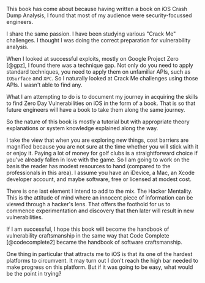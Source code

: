 This book has come about because having written a book on iOS Crash Dump Analysis, I found that most of my audience were security-focussed engineers.

I share the same passion.  I have been studying various "Crack Me" challenges.  I thought I was doing the correct preparation for vulnerability analysis.

When I looked at successful exploits, mostly on Google Project Zero [@gpz], I found there was a technique gap.  Not only do you need to apply standard techniques, you need to apply them on unfamiliar APIs, such as `IOSurface` and `XPC`.  So I naturally looked at Crack Me challenges using those APIs.  I wasn't able to find any.

What I am attempting to do is to document my journey in acquiring the skills to find Zero Day Vulnerabilities on iOS in the form of a book.  That is so that future engineers will have a book to take them along the same journey.

So the nature of this book is mostly a tutorial but with appropriate theory explanations or system knowledge explained along the way.

I take the view that when you are exploring new things, cost barriers are magnified because you are not sure at the time whether you will stick with it or enjoy it.  Paying a lot of money for golf clubs is a straightforward choice if you've already fallen in love with the game.  So I am going to work on the basis the reader has modest resources to hand (compared to the professionals in this area).  I assume you have an iDevice, a Mac, an Xcode developer account, and maybe software, free or licensed at modest cost.

There is one last element I intend to add to the mix.  The Hacker Mentality.  This is the attitude of mind where an innocent piece of information can be viewed through a hacker's lens.  That offers the foothold for us to commence experimentation and discovery that then later will result in new vulnerabilities.

If I am successful, I hope this book will become the handbook of vulnerability craftsmanship in the same way that Code Complete [@codecomplete2] became the handbook of software craftsmanship.

One thing in particular that attracts me to iOS is that its one of the hardest platforms to circumvent.  It may turn out I don't reach the high bar needed to make progress on this platform.  But if it was going to be easy, what would be the point in trying?
